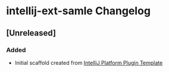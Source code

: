 <!-- Keep a Changelog guide -> https://keepachangelog.com -->

# intellij-ext-samle Changelog

## [Unreleased]
### Added
- Initial scaffold created from [IntelliJ Platform Plugin Template](https://github.com/JetBrains/intellij-platform-plugin-template)
